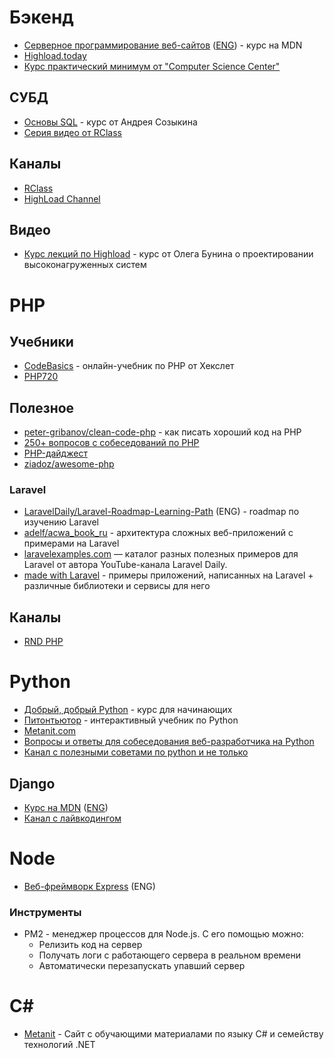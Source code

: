 # Бэкенд

- [Серверное программирование веб-сайтов](https://developer.mozilla.org/ru/docs/Learn/Server-side) ([ENG](https://developer.mozilla.org/en-US/docs/Learn/Server-side)) - курс на MDN
- [Highload.today](https://highload.today)
- [Курс практический минимум от "Computer Science Center"](https://www.youtube.com/playlist?list=PLlb7e2G7aSpT5DX9rQKnmZMK0DG7dWrUc)

## СУБД

- [Основы SQL](https://www.youtube.com/playlist?list=PLtPJ9lKvJ4oh5SdmGVusIVDPcELrJ2bsT) - курс от Андрея Созыкина
- [Серия видео от RClass](https://www.youtube.com/playlist?list=PLf30vI0hEi1v435cBmZSHkr1QAJdOk9mb)

## Каналы

- [RClass](https://www.youtube.com/c/Rclass)
- [HighLoad Channel](https://www.youtube.com/user/profyclub)

## Видео

- [Курс лекций по Highload](https://www.youtube.com/playlist?list=PL4_hYwCyhAvZuoK6Y0FaCh-25jEYtBvDo) - курс от Олега Бунина о проектировании высоконагруженных систем

# PHP

## Учебники

- [CodeBasics](https://ru.code-basics.com/languages/php) - онлайн-учебник по PHP от Хекслет
- [PHP720](https://php720.com/)

## Полезное

- [peter-gribanov/clean-code-php](https://github.com/peter-gribanov/clean-code-php) - как писать хороший код на PHP
- [250+ вопросов с собеседований по PHP](https://techrocks.ru/2021/04/18/250-php-job-interview-questions/)
- [PHP-дайджест](https://habr.com/ru/users/pronskiy/posts/)
- [ziadoz/awesome-php](https://github.com/ziadoz/awesome-php)

### Laravel

- [LaravelDaily/Laravel-Roadmap-Learning-Path](https://github.com/LaravelDaily/Laravel-Roadmap-Learning-Path) (ENG) - roadmap по изучению Laravel
- [adelf/acwa_book_ru](https://github.com/adelf/acwa_book_ru) - архитектура сложных веб-приложений с примерами на Laravel
- [laravelexamples.com](https://laravelexamples.com) — каталог разных полезных примеров для Laravel от автора YouTube-канала Laravel Daily.
- [made with Laravel](https://madewithlaravel.com) - примеры приложений, написанных на Laravel + различные библиотеки и сервисы для него

## Каналы

- [RND PHP](https://www.youtube.com/channel/UC1KvBdMDxZpsOecra6-Kw6g)

# Python

- [Добрый, добрый Python](https://www.youtube.com/playlist?list=PLA0M1Bcd0w8yWHh2V70bTtbVxJICrnJHd) - курс для начинающих
- [Питонтьютор](https://pythontutor.ru) - интерактивный учебник по Python
- [Metanit.com](https://metanit.com/python/)
- [Вопросы и ответы для собеседования веб-разработчика на Python](https://blog.pilosus.org/posts/2019/12/08/python-interview-questions-ru/)
- [Канал с полезными советами по python и не только](https://www.youtube.com/channel/UC9MK8SybZcrHR3CUV4NMy2g)

## Django

- [Курс на MDN](https://developer.mozilla.org/ru/docs/Learn/Server-side/Django) ([ENG](https://developer.mozilla.org/en-US/docs/Learn/Server-side/Django))
- [Канал с лайвкодингом](https://www.youtube.com/channel/UCO8aN1B8ncJM09rohGvOiCQ)

# Node

- [Веб-фреймворк Express](https://developer.mozilla.org/en-US/docs/Learn/Server-side/Express_Nodejs) (ENG)

### Инструменты

- PM2 - менеджер процессов для Node.js. С его помощью можно:
  - Релизить код на сервер
  - Получать логи с работающего сервера в реальном времени
  - Автоматически перезапускать упавший сервер

# C#

- [Metanit](https://metanit.com/sharp/) - Сайт с обучающими материалами по языку C# и семейству технологий .NET
